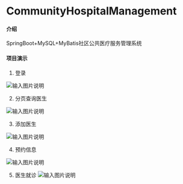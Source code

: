 # CommunityHospitalManagement

#### 介绍
SpringBoot+MySQL+MyBatis社区公共医疗服务管理系统

#### 项目演示

1. 登录

![输入图片说明](https://husp-system.oss-cn-shanghai.aliyuncs.com/images/2023/0624/login.gif "login.gif")

2. 分页查询医生

![输入图片说明](https://husp-system.oss-cn-shanghai.aliyuncs.com/images/2023/0624/sortPage.gif "sortPage.gif")

3. 添加医生

![输入图片说明](https://husp-system.oss-cn-shanghai.aliyuncs.com/images/2023/0624/add.gif "add.gif")

4. 预约信息

![输入图片说明](https://husp-system.oss-cn-shanghai.aliyuncs.com/images/2023/0624/pagePointment.gif "pointment.gif")

5. 医生就诊
![输入图片说明](https://husp-system.oss-cn-shanghai.aliyuncs.com/images/2023/0624/jiuzhen.gif "jiuzhen.gif")




